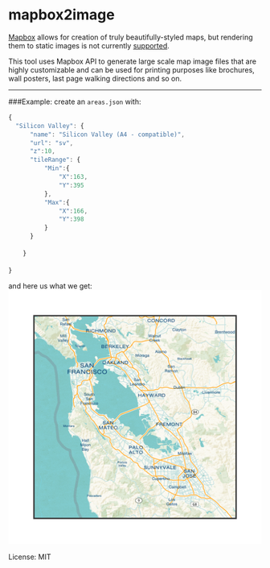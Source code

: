 mapbox2image
============

[Mapbox](https://www.mapbox.com) allows for creation of truly beautifully-styled maps, but rendering them to
static images is not currently [supported](https://www.mapbox.com/help/export-image-pdf/).

This tool uses Mapbox API to generate
large scale map image files that are highly customizable and can be used for
printing purposes like
brochures, wall posters, last page walking directions and so on.

-------------
###Example:
create an `areas.json` with:
```javascript
{
  "Silicon Valley": {
      "name": "Silicon Valley (A4 - compatible)",
      "url": "sv",
      "z":10,
      "tileRange": {
          "Min":{
              "X":163,
              "Y":395
          },
          "Max":{
              "X":166,
              "Y":398
          }
      }

    }

}

```
and here us what we get:
![Silicon Valley](sv.png)

License: MIT

